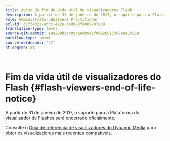 ```yaml
---
title: Aviso de fim de vida útil de visualizadores Flash
description: A partir de 31 de janeiro de 2017, o suporte para a Plataforma do visualizador de Flashes será encerrado oficialmente.
role: Administrator,Business Practitioner
exl-id: d1f34d22-abcc-422e-b6da-3fa8097078b0
translation-type: tm+mt
source-git-commit: e94289bccc09ceed89a2f8b926817507eaa19968
workflow-type: tm+mt
source-wordcount: '47'
ht-degree: 8%

---
```


# Fim da vida útil de visualizadores do Flash {#flash-viewers-end-of-life-notice}

A partir de 31 de janeiro de 2017, o suporte para a Plataforma do visualizador de Flashes será encerrado oficialmente.

Consulte o [Guia de referência de visualizadores do Dynamic Media](https://experienceleague.adobe.com/docs/dynamic-media-developer-resources/library/home.html) para obter os visualizadores mais recentes compatíveis.
